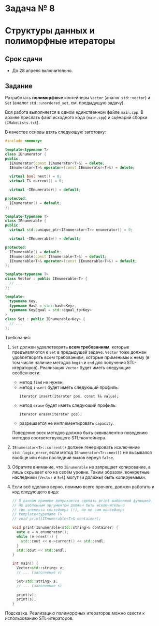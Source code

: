 # Задача № 8
# Структуры данных и полиморфные итераторы

## Срок сдачи

- До 28 апреля включительно.



## Задание

Разработать **полиморфные** контейнеры `Vector` (аналог `std::vector`) и `Set`
(аналог `std::unordered_set`, см. предыдущую задачу).

Вся работа выполняется в одном единственном файле `main.cpp`.
В архиве прислать файл исходного кода (`main.cpp`) и сценарий сборки (`CMakeLists.txt`).

В качестве основы взять следующую заготовку:
```cpp
#include <memory>

template<typename T>
class IEnumerator {
public:
  IEnumerator(const IEnumerator<T>&) = delete;
  IEnumerator<T>& operator=(const IEnumerator<T>&) = delete;

  virtual bool next() = 0;
  virtual T& current() = 0;

  virtual ~IEnumerator() = default;

protected:
  IEnumerator() = default;
};

template<typename T>
class IEnumerable {
public:
  virtual std::unique_ptr<IEnumerator<T>> enumerator() = 0;

  virtual ~IEnumerable() = default;

protected:
  IEnumerable() = default;
  IEnumerable(const IEnumerable<T>&) = default;
  IEnumerable<T>& operator=(const IEnumerable<T>&) = default;
};

template<typename T>
class Vector : public IEnumerable<T> {
  // ...
};

template<
  typename Key,
  typename Hash = std::hash<Key>,
  typename KeyEqual = std::equal_tp<Key>
>
class Set : public IEnumerable<Key> {
  // ...
};
```

Требования:
1. `Set` должен удовлетворять **всем требованиям**, которые предъявляются к `Set` в предыдущей задаче.
   `Vector` тоже должен удовлетворять всем требованиям, которые применимы к нему
   (в том числе наличие методов `begin` и `end` для получения STL-итераторов).
   Реализация `Vector` будет иметь следующие особенности:
   - метод `find` не нужен;
   - метод `insert` будет иметь следующий профиль:
     ```
     Iterator insert(iterator pos, const T& value);
     ```
   - метод `erase` будет иметь следующий профиль:
     ```
     Iterator erase(iterator pos);
     ```
   - разрешается не имплементировать `capacity`.
   
   Поведение всех методов должно быть эквивалентно поведению методов соответствующего STL-контейнера.
2. `IEnumerator<T>::current()` должен генерировать исключение `std::logic_error`,
   если метод `IEnumerator<T>::next()` не вызывался вообще или если последний вызов вернул `false`.
3. Обратите внимание, что `IEnumerable` не запрещает копирование, а лишь скрывает его на своём уровне.
   Таким образом, конкретные наследники (`Vector` и `Set`) могут (и должны) быть копируемыми.
4. Если всё сделано верно, помимо всего прочего, должен работать и код следующего вида:
   ```cpp
   // В данном примере допускается сделать print шаблонной функцией.
   // Но шаблонным аргументом должен быть исключительно
   // тип элемента контейнера (!), но не сам контейнер:
   // template<typename T>
   // void print(IEnumerable<T>& container);

   void print(IEnumerable<std::string>& container) {
     auto e = v.enumerator();
     while (e->next()) {
       std::cout << e->current() << std::endl;
     }
     std::cout << std::endl;
   }

   int main() {
     Vector<std::string> v;
     // ... (заполнение v)

     Set<std::string> s;
     // ... (заполнение s)
     
     print(v);
     print(s);
   }
   ```

Подсказка. Реализацию полиморфных итераторов можно свести к использованию STL-итераторов.
